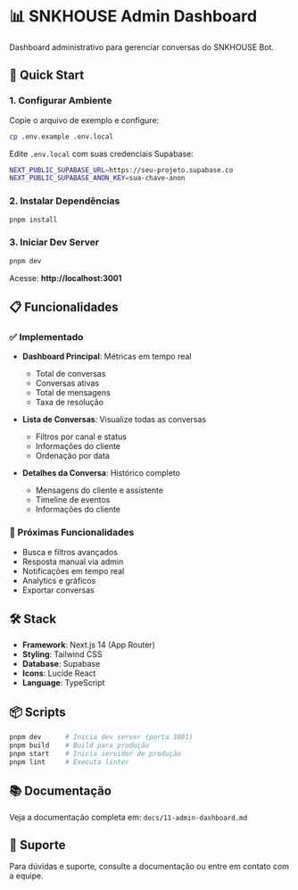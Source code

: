 # 📊 SNKHOUSE Admin Dashboard

Dashboard administrativo para gerenciar conversas do SNKHOUSE Bot.

## 🚀 Quick Start

### 1. Configurar Ambiente

Copie o arquivo de exemplo e configure:

```bash
cp .env.example .env.local
```

Edite `.env.local` com suas credenciais Supabase:

```bash
NEXT_PUBLIC_SUPABASE_URL=https://seu-projeto.supabase.co
NEXT_PUBLIC_SUPABASE_ANON_KEY=sua-chave-anon
```

### 2. Instalar Dependências

```bash
pnpm install
```

### 3. Iniciar Dev Server

```bash
pnpm dev
```

Acesse: **http://localhost:3001**

## 📋 Funcionalidades

### ✅ Implementado

- **Dashboard Principal**: Métricas em tempo real
  - Total de conversas
  - Conversas ativas
  - Total de mensagens
  - Taxa de resolução
  
- **Lista de Conversas**: Visualize todas as conversas
  - Filtros por canal e status
  - Informações do cliente
  - Ordenação por data
  
- **Detalhes da Conversa**: Histórico completo
  - Mensagens do cliente e assistente
  - Timeline de eventos
  - Informações do cliente

### 🔮 Próximas Funcionalidades

- Busca e filtros avançados
- Resposta manual via admin
- Notificações em tempo real
- Analytics e gráficos
- Exportar conversas

## 🛠️ Stack

- **Framework**: Next.js 14 (App Router)
- **Styling**: Tailwind CSS
- **Database**: Supabase
- **Icons**: Lucide React
- **Language**: TypeScript

## 📦 Scripts

```bash
pnpm dev      # Inicia dev server (porta 3001)
pnpm build    # Build para produção
pnpm start    # Inicia servidor de produção
pnpm lint     # Executa linter
```

## 📚 Documentação

Veja a documentação completa em: `docs/11-admin-dashboard.md`

## 🤝 Suporte

Para dúvidas e suporte, consulte a documentação ou entre em contato com a equipe.
